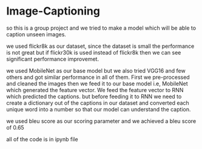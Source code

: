 # Image-Captioning

so this is a group project and we tried to make a model which will be able to caption unseen images.

we used flickr8k as our dataset, since the dataset is small the performance is not great but if flickr30k is used instead of flickr8k then we can see significant performance improvemet.

we used MobileNet as our base model but we also tried VGG16 and few others and got similar performance in all of them. First we pre-processed and cleaned the images then we feed it to our base model i.e, MobileNet which generated the feature vector. We feed the feature vector to RNN which predicted the captions. but before feeding it to RNN we need to create a dictionary out of the captions in our dataset and converted each unique word into a number so that our model can understand the caption.

we used bleu score as our scoring parameter and we achieved a bleu score of 0.65

all of the code is in ipynb file
